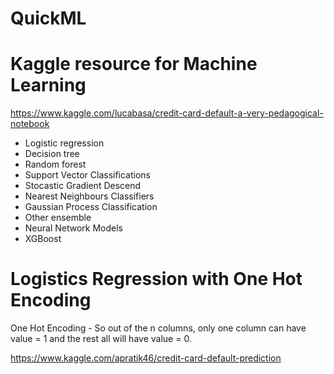 # QuickML

# Kaggle resource for Machine Learning

https://www.kaggle.com/lucabasa/credit-card-default-a-very-pedagogical-notebook

* Logistic regression
* Decision tree
* Random forest
* Support Vector Classifications
* Stocastic Gradient Descend
* Nearest Neighbours Classifiers
* Gaussian Process Classification
* Other ensemble
* Neural Network Models
* XGBoost

# Logistics Regression with One Hot Encoding
One Hot Encoding - So out of the n columns, only one column can have value = 1 and the rest all will have value = 0.

https://www.kaggle.com/apratik46/credit-card-default-prediction



